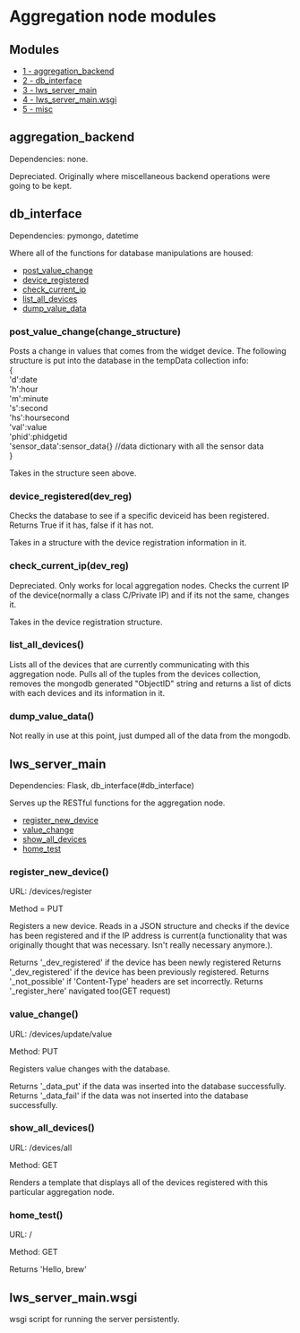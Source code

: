 Aggregation node modules
========================

Modules
-----------------
* [1 - aggregation_backend](#aggregation_backend)
* [2 - db_interface](#db_interface)
* [3 - lws_server_main](#lws_server_main)
* [4 - lws_server_main.wsgi](#lws_server_main.wsgi)
* [5 - misc](#misc)


aggregation_backend
-------------------
Dependencies: none.

Depreciated. Originally where miscellaneous backend operations were going to be kept. 

db_interface
------------

Dependencies: pymongo, datetime

Where all of the functions for database manipulations are housed:

* [post_value_change](#post_value_change)
* [device_registered](#device_registered)
* [check_current_ip](#check_current_ip)
* [list_all_devices](#list_all_devices)
* [dump_value_data](#dump_value_data)

### post_value_change(change_structure)

Posts a change in values that comes from the widget device. The following structure is put into the database in the tempData collection
info:<br>
       {<br>
         'd':date<br>
         'h':hour<br>
         'm':minute<br>
         's':second<br>
         'hs':hoursecond<br>
         'val':value<br>
         'phid':phidgetid<br>
         'sensor_data':sensor_data{} //data dictionary with all the sensor data<br>
       }

Takes in the structure seen above.

### device_registered(dev_reg)

Checks the database to see if a specific deviceid has been registered. Returns True if it has, false if it has not.

Takes in a structure with the device registration information in it.

### check_current_ip(dev_reg)


Depreciated. Only works for local aggregation nodes. Checks the current IP of the device(normally a class C/Private IP) and if its not the same, changes it.

Takes in the device registration structure.

### list_all_devices()


Lists all of the devices that are currently communicating with this aggregation node. Pulls  all of the tuples from the devices collection, removes the mongodb generated "ObjectID" string and returns a list of dicts with each devices and its information in it.

### dump_value_data()

Not really in use at this point, just dumped all of the data from the mongodb.

lws_server_main
---------------
Dependencies: Flask, db_interface(#db_interface)

Serves up the RESTful functions for the aggregation node.

* [register_new_device](#register_new_device)
* [value_change](#value_change)
* [show_all_devices](#show_all_devices)
* [home_test](#home_test)

### register_new_device()
URL: /devices/register

Method = PUT

Registers a new device. Reads in a JSON structure and checks if the device has been registered and if the IP address is current(a functionality that was originally thought that was necessary. Isn't really necessary anymore.). 

Returns '_dev_registered' if the device has been newly registered
Returns '_dev_registered' if the device has been previously registered.
Returns '_not_possible' if 'Content-Type' headers are set incorrectly.
Returns '_register_here' navigated too(GET request)

### value_change()
URL: /devices/update/value

Method: PUT

Registers value changes with the database. 

Returns '_data_put' if the data was inserted into the database successfully.
Returns '_data_fail' if the data was not inserted into the database successfully.

### show_all_devices()
URL: /devices/all

Method: GET

Renders a template that displays all of the devices registered with this particular aggregation node.

### home_test()
URL: /

Method: GET

Returns 'Hello, brew'


lws_server_main.wsgi
--------------------

wsgi script for running the server persistently.